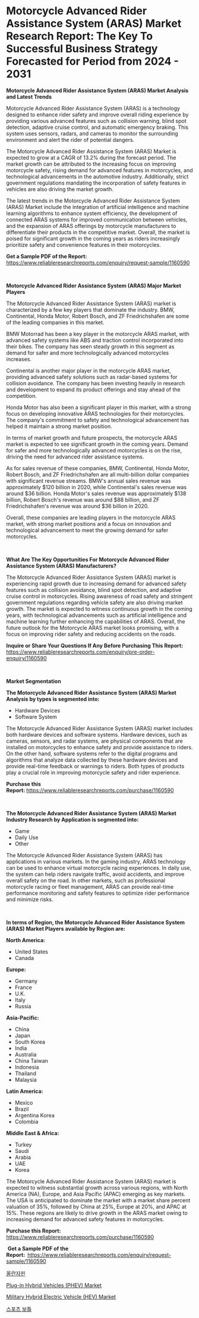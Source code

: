 <p><h1>Motorcycle Advanced Rider Assistance System (ARAS) Market Research Report: The Key To Successful Business Strategy Forecasted for Period from 2024 - 2031</h1></p><p><strong>Motorcycle Advanced Rider Assistance System (ARAS) Market Analysis and Latest Trends</strong></p>
<p><p>Motorcycle Advanced Rider Assistance System (ARAS) is a technology designed to enhance rider safety and improve overall riding experience by providing various advanced features such as collision warning, blind spot detection, adaptive cruise control, and automatic emergency braking. This system uses sensors, radars, and cameras to monitor the surrounding environment and alert the rider of potential dangers.</p><p>The Motorcycle Advanced Rider Assistance System (ARAS) Market is expected to grow at a CAGR of 13.2% during the forecast period. The market growth can be attributed to the increasing focus on improving motorcycle safety, rising demand for advanced features in motorcycles, and technological advancements in the automotive industry. Additionally, strict government regulations mandating the incorporation of safety features in vehicles are also driving the market growth.</p><p>The latest trends in the Motorcycle Advanced Rider Assistance System (ARAS) Market include the integration of artificial intelligence and machine learning algorithms to enhance system efficiency, the development of connected ARAS systems for improved communication between vehicles, and the expansion of ARAS offerings by motorcycle manufacturers to differentiate their products in the competitive market. Overall, the market is poised for significant growth in the coming years as riders increasingly prioritize safety and convenience features in their motorcycles.</p></p>
<p><strong>Get a Sample PDF of the Report:&nbsp;</strong> <a href="https://www.reliableresearchreports.com/enquiry/request-sample/1160590">https://www.reliableresearchreports.com/enquiry/request-sample/1160590</a></p>
<p>&nbsp;</p>
<p><strong>Motorcycle Advanced Rider Assistance System (ARAS) Major Market Players</strong></p>
<p><p>The Motorcycle Advanced Rider Assistance System (ARAS) market is characterized by a few key players that dominate the industry. BMW, Continental, Honda Motor, Robert Bosch, and ZF Friedrichshafen are some of the leading companies in this market.</p><p>BMW Motorrad has been a key player in the motorcycle ARAS market, with advanced safety systems like ABS and traction control incorporated into their bikes. The company has seen steady growth in this segment as demand for safer and more technologically advanced motorcycles increases.</p><p>Continental is another major player in the motorcycle ARAS market, providing advanced safety solutions such as radar-based systems for collision avoidance. The company has been investing heavily in research and development to expand its product offerings and stay ahead of the competition.</p><p>Honda Motor has also been a significant player in this market, with a strong focus on developing innovative ARAS technologies for their motorcycles. The company's commitment to safety and technological advancement has helped it maintain a strong market position.</p><p>In terms of market growth and future prospects, the motorcycle ARAS market is expected to see significant growth in the coming years. Demand for safer and more technologically advanced motorcycles is on the rise, driving the need for advanced rider assistance systems.</p><p>As for sales revenue of these companies, BMW, Continental, Honda Motor, Robert Bosch, and ZF Friedrichshafen are all multi-billion dollar companies with significant revenue streams. BMW's annual sales revenue was approximately $120 billion in 2020, while Continental's sales revenue was around $36 billion. Honda Motor's sales revenue was approximately $138 billion, Robert Bosch's revenue was around $88 billion, and ZF Friedrichshafen's revenue was around $36 billion in 2020. </p><p>Overall, these companies are leading players in the motorcycle ARAS market, with strong market positions and a focus on innovation and technological advancement to meet the growing demand for safer motorcycles.</p></p>
<p>&nbsp;</p>
<p><strong>What Are The Key Opportunities For Motorcycle Advanced Rider Assistance System (ARAS) Manufacturers?</strong></p>
<p><p>The Motorcycle Advanced Rider Assistance System (ARAS) market is experiencing rapid growth due to increasing demand for advanced safety features such as collision avoidance, blind spot detection, and adaptive cruise control in motorcycles. Rising awareness of road safety and stringent government regulations regarding vehicle safety are also driving market growth. The market is expected to witness continuous growth in the coming years, with technological advancements such as artificial intelligence and machine learning further enhancing the capabilities of ARAS. Overall, the future outlook for the Motorcycle ARAS market looks promising, with a focus on improving rider safety and reducing accidents on the roads.</p></p>
<p><strong>Inquire or Share Your Questions If Any Before Purchasing This Report:</strong> <a href="https://www.reliableresearchreports.com/enquiry/pre-order-enquiry/1160590">https://www.reliableresearchreports.com/enquiry/pre-order-enquiry/1160590</a></p>
<p>&nbsp;</p>
<p><strong>Market Segmentation</strong></p>
<p><strong>The Motorcycle Advanced Rider Assistance System (ARAS) Market Analysis by types is segmented into:</strong></p>
<p><ul><li>Hardware Devices</li><li>Software System</li></ul></p>
<p><p>The Motorcycle Advanced Rider Assistance System (ARAS) market includes both hardware devices and software systems. Hardware devices, such as cameras, sensors, and radar systems, are physical components that are installed on motorcycles to enhance safety and provide assistance to riders. On the other hand, software systems refer to the digital programs and algorithms that analyze data collected by these hardware devices and provide real-time feedback or warnings to riders. Both types of products play a crucial role in improving motorcycle safety and rider experience.</p></p>
<p><strong>Purchase this Report:&nbsp;</strong><a href="https://www.reliableresearchreports.com/purchase/1160590">https://www.reliableresearchreports.com/purchase/1160590</a></p>
<p>&nbsp;</p>
<p><strong>The Motorcycle Advanced Rider Assistance System (ARAS) Market Industry Research by Application is segmented into:</strong></p>
<p><ul><li>Game</li><li>Daily Use</li><li>Other</li></ul></p>
<p><p>The Motorcycle Advanced Rider Assistance System (ARAS) has applications in various markets. In the gaming industry, ARAS technology can be used to enhance virtual motorcycle racing experiences. In daily use, the system can help riders navigate traffic, avoid accidents, and improve overall safety on the road. In other markets, such as professional motorcycle racing or fleet management, ARAS can provide real-time performance monitoring and safety features to optimize rider performance and minimize risks.</p></p>
<p>&nbsp;</p>
<p><strong>In terms of Region, the Motorcycle Advanced Rider Assistance System (ARAS) Market Players available by Region are:</strong></p>
<p>
    <p> <strong> North America: </strong>
        <ul>
            <li>United States</li>
            <li>Canada</li>
        </ul>
        </p> 
    <p> <strong> Europe: </strong>
        <ul>
            <li>Germany</li>
            <li>France</li>
            <li>U.K.</li>
            <li>Italy</li>
            <li>Russia</li>
        </ul>
        </p> 
    <p> <strong> Asia-Pacific: </strong>
        <ul>
            <li>China</li>
            <li>Japan</li>
            <li>South Korea</li>
            <li>India</li>
            <li>Australia</li>
            <li>China Taiwan</li>
            <li>Indonesia</li>
            <li>Thailand</li>
            <li>Malaysia</li>
        </ul>
        </p> 
    <p> <strong> Latin America: </strong>
        <ul>
            <li>Mexico</li>
            <li>Brazil</li>
            <li>Argentina Korea</li>
            <li>Colombia</li>
        </ul>
        </p> 
    <p> <strong> Middle East & Africa: </strong>
        <ul>
            <li>Turkey</li>
            <li>Saudi</li>
            <li>Arabia</li>
            <li>UAE</li>
            <li>Korea</li>
        </ul>
    </p>
    </p>
<p><p>The Motorcycle Advanced Rider Assistance System (ARAS) market is expected to witness substantial growth across various regions, with North America (NA), Europe, and Asia Pacific (APAC) emerging as key markets. The USA is anticipated to dominate the market with a market share percent valuation of 35%, followed by China at 25%, Europe at 20%, and APAC at 15%. These regions are likely to drive growth in the ARAS market owing to increasing demand for advanced safety features in motorcycles.</p></p>
<p><strong>Purchase this Report: </strong><a href="https://www.reliableresearchreports.com/purchase/1160590">https://www.reliableresearchreports.com/purchase/1160590</a></p>
<p>&nbsp;<strong>Get a Sample PDF of the Report:&nbsp;&nbsp;</strong><a href="https://www.reliableresearchreports.com/enquiry/request-sample/1160590">https://www.reliableresearchreports.com/enquiry/request-sample/1160590</a></p>
<p><strong></strong></p>
<p><p><a href="https://medium.com/@arsila97/%EC%98%AC%EB%9E%80%EC%9E%90%ED%95%80-%EC%8B%9C%EC%9E%A5-%EC%A0%84%EB%A7%9D-%EC%82%B0%EC%97%85-%EA%B0%9C%EC%9A%94-%EB%B0%8F-%EC%98%88%EC%B8%A1-2024%EB%85%84%EB%B6%80%ED%84%B0-2031%EB%85%84%EA%B9%8C%EC%A7%80-9b7927867e7e">올란자핀</a></p><p><a href="https://github.com/kufem1/Market-Research-Report-List-1/blob/main/plug-in-hybrid-vehicles-phev-market.md">Plug-in Hybrid Vehicles (PHEV) Market</a></p><p><a href="https://github.com/kosella/Market-Research-Report-List-2/blob/main/military-hybrid-electric-vehicle-hev-market.md">Military Hybrid Electric Vehicle (HEV) Market</a></p><p><a href="https://medium.com/@penelolack456456/%EC%8A%A4%ED%8F%AC%EC%B8%A0-%EB%B3%B4%ED%8B%80-%EC%8B%9C%EC%9E%A5-%EA%B7%9C%EB%AA%A8-%EB%B0%8F-%EC%8B%9C%EC%9E%A5-%ED%8A%B8%EB%A0%8C%EB%93%9C-%EC%99%84%EC%A0%84%ED%95%9C-%EC%82%B0%EC%97%85-%EA%B0%9C%EC%9A%94-2024-2031-6bdb5ec5761a">스포츠 보틀</a></p></p>